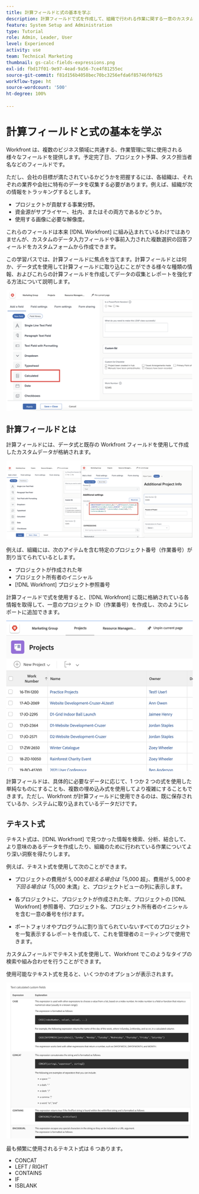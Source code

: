 ```yaml
---
title: 計算フィールドと式の基本を学ぶ
description: 計算フィールドで式を作成して、組織で行われる作業に関する一意のカスタムデータを収集する方法を説明します。
feature: System Setup and Administration
type: Tutorial
role: Admin, Leader, User
level: Experienced
activity: use
team: Technical Marketing
thumbnail: gs-calc-fields-expressions.png
exl-id: fbd17f01-9e97-4ead-9a56-7ce4f81255ec
source-git-commit: f81d156b4058bec70bc3256efda6f85746f0f625
workflow-type: ht
source-wordcount: '500'
ht-degree: 100%

---
```


# 計算フィールドと式の基本を学ぶ

<!-- **Note**: The expression examples shown are simple and some may be mitigated by fields already supplied by  . However, the examples are used to illustrate the foundational knowledge needed in order to build expressions in Workfront.-->

Workfront は、複数のビジネス領域に共通する、作業管理に常に使用される様々なフィールドを提供します。予定完了日、プロジェクト予算、タスク担当者名などのフィールドです。

ただし、会社の目標が満たされているかどうかを把握するには、各組織は、それぞれの業界や会社に特有のデータを収集する必要があります。例えば、組織が次の情報をトラッキングするとします。

* プロジェクトが貢献する事業分野。
* 資金源がサプライヤー、社内、またはその両方であるかどうか。
* 使用する画像に必要な解像度。

これらのフィールドは本来 [!DNL Workfront] に組み込まれているわけではありませんが、カスタムのデータ入力フィールドや事前入力された複数選択の回答フィールドをカスタムフォームから作成できます。

この学習パスでは、計算フィールドに焦点を当てます。計算フィールドとは何か、データ式を使用して計算フィールドに取り込むことができる様々な種類の情報、およびこれらの計算フィールドを作成してデータの収集とレポートを強化する方法について説明します。

![リソース管理の設定の 1 ページ](assets/GS01.png)

## 計算フィールドとは

計算フィールドには、データ式と既存の Workfront フィールドを使用して作成したカスタムデータが格納されます。

![ワークロードバランサーと稼働率レポート](assets/GS02.png)

例えば、組織には、次のアイテムを含む特定のプロジェクト番号（作業番号）が割り当てられているとします。

* プロジェクトが作成された年
* プロジェクト所有者のイニシャル
* [!DNL Workfront] プロジェクト参照番号


計算フィールドで式を使用すると、[!DNL Workfront] に既に格納されている各情報を取得して、一意のプロジェクト ID（作業番号）を作成し、次のようにレポートに追加できます。

![ワークロードバランサーと稼働率レポート](assets/GS03.png)

計算フィールドは、具体的に必要なデータに応じて、1 つか 2 つの式を使用した単純なものにすることも、複数の埋め込み式を使用してより複雑にすることもできます。ただし、Workfront が計算フィールドに使用できるのは、既に保存されているか、システムに取り込まれているデータだけです。

## テキスト式

テキスト式は、[!DNL Workfront] で見つかった情報を検索、分析、結合して、より意味のあるデータを作成したり、組織のために行われている作業についてより深い洞察を得たりします。

例えば、テキスト式を使用して次のことができます。

* プロジェクトの費用が $5,000 を超える場合は「$5,000 超」、費用が $5,000 を下回る場合は「$5,000 未満」と、プロジェクトビューの列に表示します。

* 各プロジェクトに、プロジェクトが作成された年、プロジェクトの [!DNL Workfront] 参照番号、プロジェクト名、プロジェクト所有者のイニシャルを含む一意の番号を付けます。

* ポートフォリオやプログラムに割り当てられていないすべてのプロジェクトを一覧表示するレポートを作成して、これを管理者のミーティングで使用できます。

カスタムフィールドでテキスト式を使用して、Workfront でこのようなタイプの検索や組み合わせを行うことができます。

使用可能なテキスト式を見ると、いくつかのオプションが表示されます。

![リソース管理の設定の 1 ページ](assets/TE01.png)

最も頻繁に使用されるテキスト式は 6 つあります。

* CONCAT
* LEFT / RIGHT
* CONTAINS
* IF
* ISBLANK